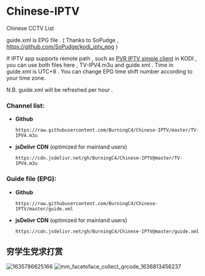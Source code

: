 # Chinese-IPTV

Chinese CCTV List

   guide.xml is EPG file . ( Thanks to SoPudge , https://github.com/SoPudge/kodi_iptv_epg )

If IPTV app supports remote path , such as [PVR IPTV simple client](https://kodi.wiki/view/Add-on:PVR_IPTV_Simple_Client) in KODI , you can use both files here , TV-IPV4.m3u and guide.xml . Time in guide.xml is UTC+8 . You can change EPG time shift number according to your time zone.

N.B. guide.xml will be refreshed per hour .

### Channel list:
   * **Github**
      ```
      https://raw.githubusercontent.com/BurningC4/Chinese-IPTV/master/TV-IPV4.m3u
      ```
   * **jsDelivr CDN** (optimized for mainland users) 
      ```
      https://cdn.jsdelivr.net/gh/BurningC4/Chinese-IPTV@master/TV-IPV4.m3u
      ```
### Guide file (EPG):
   * **Github**
      ```
      https://raw.githubusercontent.com/BurningC4/Chinese-IPTV/master/guide.xml
      ```
   * **jsDelivr CDN** (optimized for mainland users) 
      ```
      https://cdn.jsdelivr.net/gh/BurningC4/Chinese-IPTV@master/guide.xml
      ```
## 穷学生党求打赏
   ![1635786625166](https://user-images.githubusercontent.com/30040912/141647179-f4bc6848-96ed-4ada-8bdb-ae84e2de88ec.jpg)
   ![mm_facetoface_collect_qrcode_1636813456237](https://user-images.githubusercontent.com/30040912/141647389-b32ac5fc-5292-4338-a37b-2a5bca9ea278.png)
